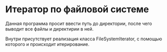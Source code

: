 # Итератор по файловой системе

Данная программа просит ввести путь до директории, после чего выводит все файлы и директирии в ней.

Внутри присутствует реализация класса FileSystemIterator, с помощью которого и происходит итерирование.
